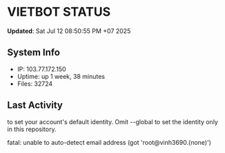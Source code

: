 # VIETBOT STATUS
**Updated**: Sat Jul 12 08:50:55 PM +07 2025

## System Info
- IP: 103.77.172.150
- Uptime: up 1 week, 38 minutes
- Files: 32724

## Last Activity

to set your account's default identity.
Omit --global to set the identity only in this repository.

fatal: unable to auto-detect email address (got 'root@vinh3690.(none)')
